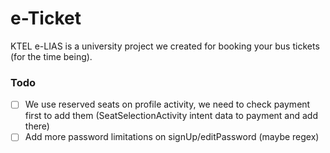 # e-Ticket

KTEL e-LIAS is a university project we created for booking your bus tickets (for the time being).

### Todo

- [ ] We use reserved seats on profile activity, we need to check payment first to add them (SeatSelectionActivity intent data to payment and add there)
- [ ] Add more password limitations on signUp/editPassword (maybe regex)
